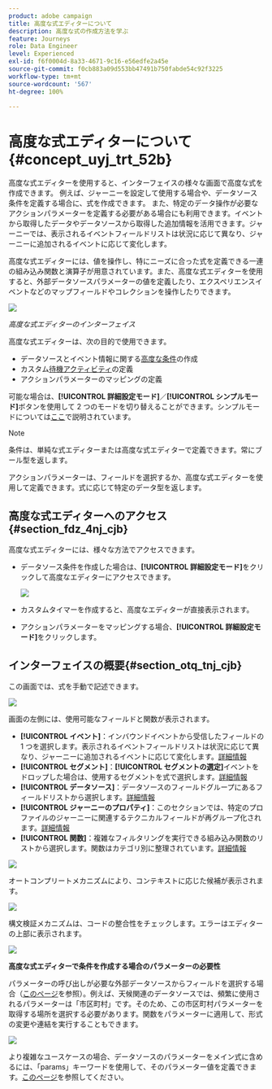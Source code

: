 ```yaml
---
product: adobe campaign
title: 高度な式エディターについて
description: 高度な式の作成方法を学ぶ
feature: Journeys
role: Data Engineer
level: Experienced
exl-id: f6f0004d-8a33-4671-9c16-e56edfe2a45e
source-git-commit: f0cb883a09d553bb47491b750fabde54c92f3225
workflow-type: tm+mt
source-wordcount: '567'
ht-degree: 100%

---
```


# 高度な式エディターについて {#concept_uyj_trt_52b}

高度な式エディターを使用すると、インターフェイスの様々な画面で高度な式を作成できます。 例えば、ジャーニーを設定して使用する場合や、データソース条件を定義する場合に、式を作成できます。
また、特定のデータ操作が必要なアクションパラメーターを定義する必要がある場合にも利用できます。イベントから取得したデータやデータソースから取得した追加情報を活用できます。ジャーニーでは、表示されるイベントフィールドリストは状況に応じて異なり、ジャーニーに追加されるイベントに応じて変化します。

高度な式エディターには、値を操作し、特にニーズに合った式を定義できる一連の組み込み関数と演算子が用意されています。また、高度な式エディターを使用すると、外部データソースパラメーターの値を定義したり、エクスペリエンスイベントなどのマップフィールドやコレクションを操作したりできます。

![](../assets/journey65.png)

_高度な式エディターのインターフェイス_

高度な式エディターは、次の目的で使用できます。

* データソースとイベント情報に関する[高度な条件](../building-journeys/condition-activity.md#about_condition)の作成
* カスタム[待機アクティビティ](../building-journeys/wait-activity.md#custom)の定義
* アクションパラメーターのマッピングの定義

可能な場合は、**[!UICONTROL 詳細設定モード]**／**[!UICONTROL シンプルモード]**&#x200B;ボタンを使用して 2 つのモードを切り替えることができます。シンプルモードについては[ここ](../building-journeys/condition-activity.md#about_condition)で説明されています。

>[!NOTE]
>
>条件は、単純な式エディターまたは高度な式エディターで定義できます。常にブール型を返します。
>
>アクションパラメーターは、フィールドを選択するか、高度な式エディターを使用して定義できます。式に応じて特定のデータ型を返します。

## 高度な式エディターへのアクセス {#section_fdz_4nj_cjb}

高度な式エディターには、様々な方法でアクセスできます。

* データソース条件を作成した場合は、**[!UICONTROL 詳細設定モード]**&#x200B;をクリックして高度なエディターにアクセスできます。

  ![](../assets/journeyuc2_33.png)

* カスタムタイマーを作成すると、高度なエディターが直接表示されます。
* アクションパラメーターをマッピングする場合、**[!UICONTROL 詳細設定モード]**&#x200B;をクリックします。

## インターフェイスの概要{#section_otq_tnj_cjb}

この画面では、式を手動で記述できます。

![](../assets/journey70.png)

画面の左側には、使用可能なフィールドと関数が表示されます。

* **[!UICONTROL イベント]**：インバウンドイベントから受信したフィールドの 1 つを選択します。表示されるイベントフィールドリストは状況に応じて異なり、ジャーニーに追加されるイベントに応じて変化します。[詳細情報](../event/about-events.md)
* **[!UICONTROL セグメント]**：**[!UICONTROL セグメントの選定]**&#x200B;イベントをドロップした場合は、使用するセグメントを式で選択します。[詳細情報](../segment/using-a-segment.md)
* **[!UICONTROL データソース]**：データソースのフィールドグループにあるフィールドリストから選択します。[詳細情報](../datasource/about-data-sources.md)
* **[!UICONTROL ジャーニーのプロパティ]**：このセクションでは、特定のプロファイルのジャーニーに関連するテクニカルフィールドが再グループ化されます。[詳細情報](../expression/journey-properties.md)
* **[!UICONTROL 関数]**：複雑なフィルタリングを実行できる組み込み関数のリストから選択します。関数はカテゴリ別に整理されています。[詳細情報](../expression/functions.md)

![](../assets/journey65.png)

オートコンプリートメカニズムにより、コンテキストに応じた候補が表示されます。

![](../assets/journey68.png)

構文検証メカニズムは、コードの整合性をチェックします。エラーはエディターの上部に表示されます。

![](../assets/journey69.png)

**高度な式エディターで条件を作成する場合のパラメーターの必要性**

パラメーターの呼び出しが必要な外部データソースからフィールドを選択する場合（[このページ](../datasource/external-data-sources.md)を参照）。例えば、天候関連のデータソースでは、頻繁に使用されるパラメーターは「市区町村」です。そのため、この市区町村パラメーターを取得する場所を選択する必要があります。関数をパラメーターに適用して、形式の変更や連結を実行することもできます。

![](../assets/journeyuc2_19.png)

より複雑なユースケースの場合、データソースのパラメーターをメイン式に含めるには、「params」キーワードを使用して、そのパラメーター値を定義できます。[このページ](../expression/field-references.md)を参照してください。
